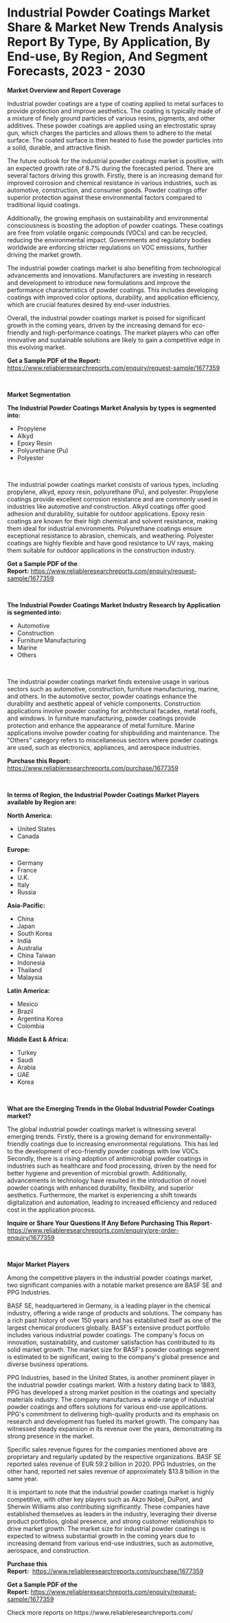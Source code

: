 <p><h1>Industrial Powder Coatings Market Share & Market New Trends Analysis Report By Type, By Application, By End-use, By Region, And Segment Forecasts, 2023 - 2030</h1></p><p><strong>Market Overview and Report Coverage</strong></p>
<p><p>Industrial powder coatings are a type of coating applied to metal surfaces to provide protection and improve aesthetics. The coating is typically made of a mixture of finely ground particles of various resins, pigments, and other additives. These powder coatings are applied using an electrostatic spray gun, which charges the particles and allows them to adhere to the metal surface. The coated surface is then heated to fuse the powder particles into a solid, durable, and attractive finish.</p><p>The future outlook for the industrial powder coatings market is positive, with an expected growth rate of 8.7% during the forecasted period. There are several factors driving this growth. Firstly, there is an increasing demand for improved corrosion and chemical resistance in various industries, such as automotive, construction, and consumer goods. Powder coatings offer superior protection against these environmental factors compared to traditional liquid coatings.</p><p>Additionally, the growing emphasis on sustainability and environmental consciousness is boosting the adoption of powder coatings. These coatings are free from volatile organic compounds (VOCs) and can be recycled, reducing the environmental impact. Governments and regulatory bodies worldwide are enforcing stricter regulations on VOC emissions, further driving the market growth.</p><p>The industrial powder coatings market is also benefiting from technological advancements and innovations. Manufacturers are investing in research and development to introduce new formulations and improve the performance characteristics of powder coatings. This includes developing coatings with improved color options, durability, and application efficiency, which are crucial features desired by end-user industries.</p><p>Overall, the industrial powder coatings market is poised for significant growth in the coming years, driven by the increasing demand for eco-friendly and high-performance coatings. The market players who can offer innovative and sustainable solutions are likely to gain a competitive edge in this evolving market.</p></p>
<p><strong>Get a Sample PDF of the Report:</strong> <a href="https://www.reliableresearchreports.com/enquiry/request-sample/1677359">https://www.reliableresearchreports.com/enquiry/request-sample/1677359</a></p>
<p>&nbsp;</p>
<p><strong>Market Segmentation</strong></p>
<p><strong>The Industrial Powder Coatings Market Analysis by types is segmented into:</strong></p>
<p><ul><li>Propylene</li><li>Alkyd</li><li>Epoxy Resin</li><li>Polyurethane (Pu)</li><li>Polyester</li></ul></p>
<p>&nbsp;</p>
<p><p>The industrial powder coatings market consists of various types, including propylene, alkyd, epoxy resin, polyurethane (Pu), and polyester. Propylene coatings provide excellent corrosion resistance and are commonly used in industries like automotive and construction. Alkyd coatings offer good adhesion and durability, suitable for outdoor applications. Epoxy resin coatings are known for their high chemical and solvent resistance, making them ideal for industrial environments. Polyurethane coatings ensure exceptional resistance to abrasion, chemicals, and weathering. Polyester coatings are highly flexible and have good resistance to UV rays, making them suitable for outdoor applications in the construction industry.</p></p>
<p><strong>Get a Sample PDF of the Report:</strong>&nbsp;<a href="https://www.reliableresearchreports.com/enquiry/request-sample/1677359">https://www.reliableresearchreports.com/enquiry/request-sample/1677359</a></p>
<p>&nbsp;</p>
<p><strong>The Industrial Powder Coatings Market Industry Research by Application is segmented into:</strong></p>
<p><ul><li>Automotive</li><li>Construction</li><li>Furniture Manufacturing</li><li>Marine</li><li>Others</li></ul></p>
<p>&nbsp;</p>
<p><p>The industrial powder coatings market finds extensive usage in various sectors such as automotive, construction, furniture manufacturing, marine, and others. In the automotive sector, powder coatings enhance the durability and aesthetic appeal of vehicle components. Construction applications involve powder coating for architectural facades, metal roofs, and windows. In furniture manufacturing, powder coatings provide protection and enhance the appearance of metal furniture. Marine applications involve powder coating for shipbuilding and maintenance. The "Others" category refers to miscellaneous sectors where powder coatings are used, such as electronics, appliances, and aerospace industries.</p></p>
<p><strong>Purchase this Report:</strong>&nbsp; <a href="https://www.reliableresearchreports.com/purchase/1677359">https://www.reliableresearchreports.com/purchase/1677359</a></p>
<p>&nbsp;</p>
<p><strong>In terms of Region, the Industrial Powder Coatings Market Players available by Region are:</strong></p>
<p>
    <p> <strong> North America: </strong>
        <ul>
            <li>United States</li>
            <li>Canada</li>
        </ul>
        </p> 
    <p> <strong> Europe: </strong>
        <ul>
            <li>Germany</li>
            <li>France</li>
            <li>U.K.</li>
            <li>Italy</li>
            <li>Russia</li>
        </ul>
        </p> 
    <p> <strong> Asia-Pacific: </strong>
        <ul>
            <li>China</li>
            <li>Japan</li>
            <li>South Korea</li>
            <li>India</li>
            <li>Australia</li>
            <li>China Taiwan</li>
            <li>Indonesia</li>
            <li>Thailand</li>
            <li>Malaysia</li>
        </ul>
        </p> 
    <p> <strong> Latin America: </strong>
        <ul>
            <li>Mexico</li>
            <li>Brazil</li>
            <li>Argentina Korea</li>
            <li>Colombia</li>
        </ul>
        </p> 
    <p> <strong> Middle East & Africa: </strong>
        <ul>
            <li>Turkey</li>
            <li>Saudi</li>
            <li>Arabia</li>
            <li>UAE</li>
            <li>Korea</li>
        </ul>
    </p>
    </p>
<p>&nbsp;</p>
<p><strong>What are the Emerging Trends in the Global Industrial Powder Coatings market?</strong></p>
<p><p>The global industrial powder coatings market is witnessing several emerging trends. Firstly, there is a growing demand for environmentally-friendly coatings due to increasing environmental regulations. This has led to the development of eco-friendly powder coatings with low VOCs. Secondly, there is a rising adoption of antimicrobial powder coatings in industries such as healthcare and food processing, driven by the need for better hygiene and prevention of microbial growth. Additionally, advancements in technology have resulted in the introduction of novel powder coatings with enhanced durability, flexibility, and superior aesthetics. Furthermore, the market is experiencing a shift towards digitalization and automation, leading to increased efficiency and reduced cost in the application process.</p></p>
<p><strong>Inquire or Share Your Questions If Any Before Purchasing This Report</strong>- <a href="https://www.reliableresearchreports.com/enquiry/pre-order-enquiry/1677359">https://www.reliableresearchreports.com/enquiry/pre-order-enquiry/1677359</a></p>
<p>&nbsp;</p>
<p><strong>Major Market Players</strong></p>
<p><p>Among the competitive players in the industrial powder coatings market, two significant companies with a notable market presence are BASF SE and PPG Industries.</p><p>BASF SE, headquartered in Germany, is a leading player in the chemical industry, offering a wide range of products and solutions. The company has a rich past history of over 150 years and has established itself as one of the largest chemical producers globally. BASF's extensive product portfolio includes various industrial powder coatings. The company's focus on innovation, sustainability, and customer satisfaction has contributed to its solid market growth. The market size for BASF's powder coatings segment is estimated to be significant, owing to the company's global presence and diverse business operations.</p><p>PPG Industries, based in the United States, is another prominent player in the industrial powder coatings market. With a history dating back to 1883, PPG has developed a strong market position in the coatings and specialty materials industry. The company manufactures a wide range of industrial powder coatings and offers solutions for various end-use applications. PPG's commitment to delivering high-quality products and its emphasis on research and development has fueled its market growth. The company has witnessed steady expansion in its revenue over the years, demonstrating its strong presence in the market.</p><p>Specific sales revenue figures for the companies mentioned above are proprietary and regularly updated by the respective organizations. BASF SE reported sales revenue of EUR 59.2 billion in 2020. PPG Industries, on the other hand, reported net sales revenue of approximately $13.8 billion in the same year.</p><p>It is important to note that the industrial powder coatings market is highly competitive, with other key players such as Akzo Nobel, DuPont, and Sherwin Williams also contributing significantly. These companies have established themselves as leaders in the industry, leveraging their diverse product portfolios, global presence, and strong customer relationships to drive market growth. The market size for industrial powder coatings is expected to witness substantial growth in the coming years due to increasing demand from various end-use industries, such as automotive, aerospace, and construction.</p></p>
<p><strong>Purchase this Report:</strong>&nbsp;&nbsp;<a href="https://www.reliableresearchreports.com/purchase/1677359">https://www.reliableresearchreports.com/purchase/1677359</a></p>
<p></p>
<p><strong>Get a Sample PDF of the Report:</strong>&nbsp;<a href="https://www.reliableresearchreports.com/enquiry/request-sample/1677359">https://www.reliableresearchreports.com/enquiry/request-sample/1677359</a></p>
<p>Check more reports on https://www.reliableresearchreports.com/</p>